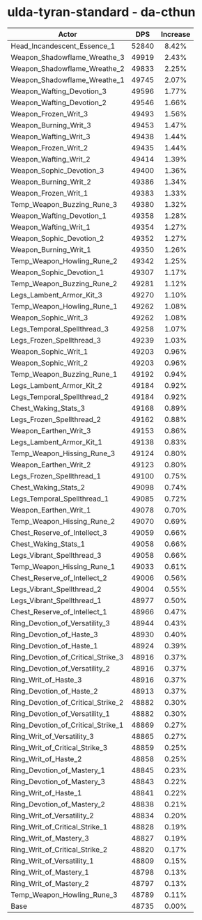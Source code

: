 # ulda-tyran-standard - da-cthun
| Actor | DPS | Increase |
|---|:---:|:---:|
|Head_Incandescent_Essence_1|52840|8.42%|
|Weapon_Shadowflame_Wreathe_3|49919|2.43%|
|Weapon_Shadowflame_Wreathe_2|49833|2.25%|
|Weapon_Shadowflame_Wreathe_1|49745|2.07%|
|Weapon_Wafting_Devotion_3|49596|1.77%|
|Weapon_Wafting_Devotion_2|49546|1.66%|
|Weapon_Frozen_Writ_3|49493|1.56%|
|Weapon_Burning_Writ_3|49453|1.47%|
|Weapon_Wafting_Writ_3|49438|1.44%|
|Weapon_Frozen_Writ_2|49435|1.44%|
|Weapon_Wafting_Writ_2|49414|1.39%|
|Weapon_Sophic_Devotion_3|49400|1.36%|
|Weapon_Burning_Writ_2|49386|1.34%|
|Weapon_Frozen_Writ_1|49383|1.33%|
|Temp_Weapon_Buzzing_Rune_3|49380|1.32%|
|Weapon_Wafting_Devotion_1|49358|1.28%|
|Weapon_Wafting_Writ_1|49354|1.27%|
|Weapon_Sophic_Devotion_2|49352|1.27%|
|Weapon_Burning_Writ_1|49350|1.26%|
|Temp_Weapon_Howling_Rune_2|49342|1.25%|
|Weapon_Sophic_Devotion_1|49307|1.17%|
|Temp_Weapon_Buzzing_Rune_2|49281|1.12%|
|Legs_Lambent_Armor_Kit_3|49270|1.10%|
|Temp_Weapon_Howling_Rune_1|49262|1.08%|
|Weapon_Sophic_Writ_3|49262|1.08%|
|Legs_Temporal_Spellthread_3|49258|1.07%|
|Legs_Frozen_Spellthread_3|49239|1.03%|
|Weapon_Sophic_Writ_1|49203|0.96%|
|Weapon_Sophic_Writ_2|49203|0.96%|
|Temp_Weapon_Buzzing_Rune_1|49192|0.94%|
|Legs_Lambent_Armor_Kit_2|49184|0.92%|
|Legs_Temporal_Spellthread_2|49184|0.92%|
|Chest_Waking_Stats_3|49168|0.89%|
|Legs_Frozen_Spellthread_2|49162|0.88%|
|Weapon_Earthen_Writ_3|49153|0.86%|
|Legs_Lambent_Armor_Kit_1|49138|0.83%|
|Temp_Weapon_Hissing_Rune_3|49124|0.80%|
|Weapon_Earthen_Writ_2|49123|0.80%|
|Legs_Frozen_Spellthread_1|49100|0.75%|
|Chest_Waking_Stats_2|49098|0.74%|
|Legs_Temporal_Spellthread_1|49085|0.72%|
|Weapon_Earthen_Writ_1|49078|0.70%|
|Temp_Weapon_Hissing_Rune_2|49070|0.69%|
|Chest_Reserve_of_Intellect_3|49059|0.66%|
|Chest_Waking_Stats_1|49058|0.66%|
|Legs_Vibrant_Spellthread_3|49058|0.66%|
|Temp_Weapon_Hissing_Rune_1|49033|0.61%|
|Chest_Reserve_of_Intellect_2|49006|0.56%|
|Legs_Vibrant_Spellthread_2|49004|0.55%|
|Legs_Vibrant_Spellthread_1|48977|0.50%|
|Chest_Reserve_of_Intellect_1|48966|0.47%|
|Ring_Devotion_of_Versatility_3|48944|0.43%|
|Ring_Devotion_of_Haste_3|48930|0.40%|
|Ring_Devotion_of_Haste_1|48924|0.39%|
|Ring_Devotion_of_Critical_Strike_3|48916|0.37%|
|Ring_Devotion_of_Versatility_2|48916|0.37%|
|Ring_Writ_of_Haste_3|48916|0.37%|
|Ring_Devotion_of_Haste_2|48913|0.37%|
|Ring_Devotion_of_Critical_Strike_2|48882|0.30%|
|Ring_Devotion_of_Versatility_1|48882|0.30%|
|Ring_Devotion_of_Critical_Strike_1|48869|0.27%|
|Ring_Writ_of_Versatility_3|48865|0.27%|
|Ring_Writ_of_Critical_Strike_3|48859|0.25%|
|Ring_Writ_of_Haste_2|48858|0.25%|
|Ring_Devotion_of_Mastery_1|48845|0.23%|
|Ring_Devotion_of_Mastery_3|48843|0.22%|
|Ring_Writ_of_Haste_1|48841|0.22%|
|Ring_Devotion_of_Mastery_2|48838|0.21%|
|Ring_Writ_of_Versatility_2|48834|0.20%|
|Ring_Writ_of_Critical_Strike_1|48828|0.19%|
|Ring_Writ_of_Mastery_3|48827|0.19%|
|Ring_Writ_of_Critical_Strike_2|48820|0.17%|
|Ring_Writ_of_Versatility_1|48809|0.15%|
|Ring_Writ_of_Mastery_1|48798|0.13%|
|Ring_Writ_of_Mastery_2|48797|0.13%|
|Temp_Weapon_Howling_Rune_3|48789|0.11%|
|Base|48735|0.00%|
